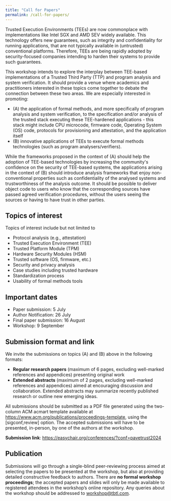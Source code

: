 ```yaml
---
title: "Call for Papers"
permalink: /call-for-papers/
---
```


Trusted Execution Environments (TEEs) are now commonplace with implementations like Intel SGX and AMD SEV widely available. This technology offers new guarantees, such as integrity and confidentiality for running applications, that are not typically available in (untrusted) conventional platforms. Therefore, TEEs are being rapidly adopted by security-focused companies intending to harden their systems to provide such guarantees.

This workshop intends to explore the interplay between TEE-based implementations of a Trusted Third Party (TTP) and program analysis and system verification. It should provide a venue where academics and practitioners interested in these topics come together to debate the connection between these two areas. We are especially interested in promoting: 

- (A) the application of formal methods, and more specifically of program analysis and system verification, to the specification and/or analysis of the trusted stack executing these TEE-hardened applications - this stack might include CPU microcode, firmware code, Operating System (OS) code, protocols for provisioning and attestation, and the application itself 
- (B) innovative applications of TEEs to execute formal methods technologies (such as program analysers/verifiers). 

While the frameworks proposed in the context of (A) should help the adoption of TEE-based technologies by increasing the community's confidence on the security of TEE-based systems, the applications arising in the context of (B) should introduce analysis frameworks that enjoy non-conventional properties such as confidentiality of the analysed systems and trustworthiness of the analysis outcome. It should be possible to deliver object code to users who know that the corresponding sources have passed agreed verification procedures, without the users seeing the sources or having to have trust in other parties.

## Topics of interest 

Topics of interest include but not limited to 
- Protocol analysis (e.g., attestation)
- Trusted Execution Environment (TEE)
- Trusted Platform Module (TPM)
- Hardware Security Modules (HSM)
- Trusted software (OS, firmware, etc.)
- Security and privacy analysis
- Case studies including trusted hardware
- Standardization process
- Usability of formal methods tools

## Important dates

- Paper submission: 5 July 
- Author Notification: 26 July
- Final paper submission: 16 August 
- Workshop: 9 September

## Submission format and link

We invite the submissions on topics (A) and (B) above in the following formats: 
- **Regular research papers** (maximum of 6 pages, excluding well-marked references and appendices) presenting original work
- **Extended abstracts** (maximum of 2 pages, excluding well-marked references and appendices) aimed at encouraging discussion and collaboration. Extended abstracts may summarize recently published research or outline new emerging ideas. 

All submissions should be submitted as a PDF file generated using the two-column ACM acmart template available at <https://www.acm.org/publications/proceedings-template>, using the [sigconf,review] option. The accepted submissions will have to be presented, in-person, by one of the authors at the workshop. 

**Submission link**: <https://easychair.org/conferences/?conf=pavetrust2024> 

## Publication 

Submissions will go through a single-blind peer-reviewing process aimed at selecting the papers to be presented at the workshop, but also at providing detailed constructive feedback to authors. There are **no formal workshop proceedings**; the accepted papers and slides will only be made available to registered attendees in the workshop’s online repository.
Any queries about the workshop should be addressed to workshop@tbtl.com. 
